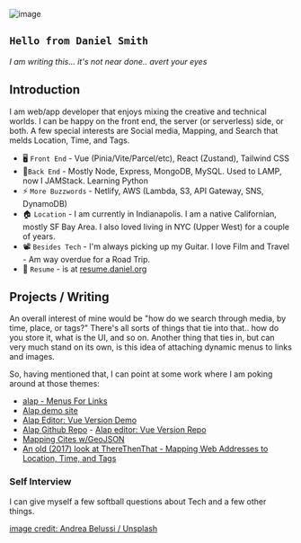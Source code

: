 ![image](https://images.unsplash.com/photo-1575372587186-5012f8886b4e?ixid=MnwxMjA3fDB8MHxwaG90by1wYWdlfHx8fGVufDB8fHx8&ixlib=rb-1.2.1&auto=format&fit=crop&w=1050&q=80)

## `Hello from Daniel Smith`

_I am writing this... it's not near done.. avert your eyes_


## Introduction

I am web/app developer that enjoys mixing the creative and technical worlds.  I can be happy on the front end, the server (or serverless) side, or both. A few special interests are Social media, Mapping, and Search that melds Location, Time, and Tags.

* 🖥️ `Front End` - Vue (Pinia/Vite/Parcel/etc), React (Zustand), Tailwind CSS
* 🔌`Back End` - Mostly Node, Express, MongoDB, MySQL.  Used to LAMP, now I JAMStack.  Learning Python
* ⚡ `More Buzzwords` - Netlify, AWS (Lambda, S3, API Gateway, SNS, DynamoDB)
* 🏠 `Location` - I am currently in Indianapolis.  I am a native Californian, mostly SF Bay Area.  I also loved living in NYC (Upper West) for a couple of years.
* 📽️ `Besides Tech` - I'm always picking up my Guitar. I love Film and Travel - Am way overdue for a Road Trip.
* 📜 `Resume` - is at [resume.daniel.org](http://resume.daniel.org)

## Projects / Writing

An overall interest of mine would be "how do we search through media, by time, place, or tags?"  There's all sorts of things that tie into that.. how do you store it, what is the UI, and so on.  Another thing that ties in, but can very much stand on its own, is this idea of attaching dynamic menus to links and images.

So, having mentioned that, I can point at some work where I am poking around at those themes:

* [alap - Menus For Links](https://dev.to/danielsmith/alap-menus-for-links-5e95)
* [Alap demo site](https://alap.info/)
* [Alap Editor: Vue Version Demo](https://editor-vue.alap.info/)
* [Alap Github Repo](https://github.com/DanielSmith/alap) - [Alap editor: Vue Version Repo](https://github.com/DanielSmith/alap-editor-vue)
* [Mapping Cites w/GeoJSON](https://medium.com/js-dojo/how-to-map-cities-with-vue-geojson-and-google-box-set-7d9afd486070)
* [An old (2017) look at ThereThenThat - Mapping Web Addresses to Location, Time, and Tags](https://javajoint.medium.com/therethenthat-mapping-web-addresses-to-location-time-and-tags-december-20-2017-copyright-2003-6df810a0e49a)


<!-- 
## Goals

## Experience
-->

### Self Interview

I can give myself a few softball questions about Tech and a few other things.

<!--
**DanielSmith/danielsmith** is a ✨ _special_ ✨ repository because its `README.md` (this file) appears on your GitHub profile.

Here are some ideas to get you started:

👋 Hi there
- 🔭 I’m currently working on ...
- 🌱 I’m currently learning ...
- 👯 I’m looking to collaborate on ...
- 🤔 I’m looking for help with ...
- 💬 Ask me about ...
- 📫 How to reach me: ...
- 😄 Pronouns: ...
- ⚡ Fun fact: ...


[Projects](projects.md)
-->


[image credit: Andrea Belussi / Unsplash](https://unsplash.com/photos/-cTrOFIF12Q)